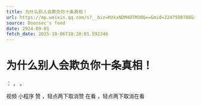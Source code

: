```yaml
---
title: 为什么别人会欺负你十条真相！
url: https://mp.weixin.qq.com/s?__biz=MzkxNDM4OTM3OQ==&mid=2247500708&idx=3&sn=a14d7f3777ff4f02e4f1f9d1a11f8296
source: Doonsec's feed
date: 2024-09-01
fetch_date: 2025-10-06T18:20:01.592246
---
```


# 为什么别人会欺负你十条真相！

：
，
。

视频
小程序
赞
，轻点两下取消赞
在看
，轻点两下取消在看